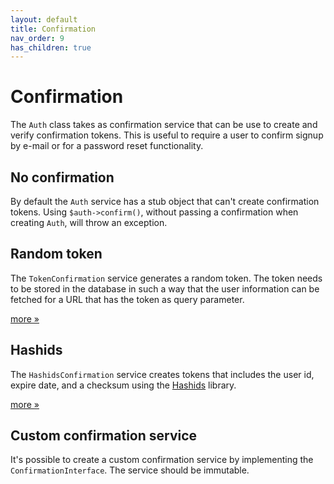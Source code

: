 ```yaml
---
layout: default
title: Confirmation
nav_order: 9
has_children: true
---
```


Confirmation
===

The `Auth` class takes as confirmation service that can be use to create and verify confirmation tokens. This is useful
to require a user to confirm signup by e-mail or for a password reset functionality.

## No confirmation

By default the `Auth` service has a stub object that can't create confirmation tokens. Using `$auth->confirm()`, without
passing a confirmation when creating `Auth`, will throw an exception.

## Random token

The `TokenConfirmation` service generates a random token. The token needs to be stored in the database in
such a way that the user information can be fetched for a URL that has the token as query parameter.

[more &raquo;](token.md)

## Hashids

The `HashidsConfirmation` service creates tokens that includes the user id, expire date, and a checksum
using the [Hashids](https://hashids.org/php/) library.

[more &raquo;](token.md)

## Custom confirmation service

It's possible to create a custom confirmation service by implementing the `ConfirmationInterface`. The service should
be immutable.

